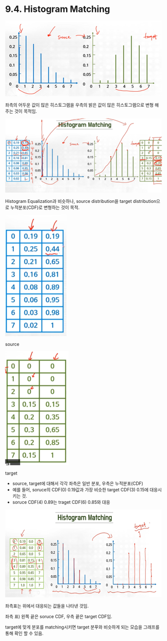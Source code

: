 # 9.4. Histogram Matching

![image.png](/assets/의료인공지능/9_4_Histogram_Matching/image.png)

좌측의 어두운 값이 많은 히스토그램을 우측의 밝은 값이 많은 히스토그램으로 변형 해주는 것이 목적임.

![image.png](/assets/의료인공지능/9_4_Histogram_Matching/image_1.png)

Histogram Equalization과 비슷하나, source distribution을 target distribution으로 누적분포(CDF)로 변형하는 것이 목적. 

![image.png](/assets/의료인공지능/9_4_Histogram_Matching/image_2.png)

source

![image.png](/assets/의료인공지능/9_4_Histogram_Matching/image_3.png)

target

- source, target에 대해서 각각 좌측은 일반 분포, 우측은 누적분포(CDF)
- 예를 들어, soruce의 CDF(0) 0.19값과 가장 비슷한 target CDF(3) 0.15에 대응시키는 것.
- soruce CDF(4) 0.89는 traget CDF(6) 0.85와 대응

![image.png](/assets/의료인공지능/9_4_Histogram_Matching/image_4.png)

좌측표는 위에서 대응되는 값들을 나타낸 것임.

좌측 표) 왼쪽 끝은 soruce CDF, 우측 끝은 target CDF임.

target에 맞게 분포를 matching시키면 target 분푸와 비슷하게 되는 모습을 그래프를 통해 확인 할 수 있음.